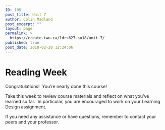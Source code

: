 ```yaml
---
ID: 105
post_title: Unit 7
author: Colin Madland
post_excerpt: ""
layout: page
permalink: >
  https://create.twu.ca/ldrs627-su18/unit-7/
published: true
post_date: 2018-02-20 12:24:06
---
```

<!--themify_builder_static--><h1>Reading Week<br /></h1>
 <p>Congratulations!  You&#8217;re nearly done this course!</p><p>Take this week to review course materials and reflect on what you&#8217;ve learned so far.  In particular, you are encouraged to work on your Learning Design assignment.</p><p>If you need any assistance or have questions, remember to contact your peers and your professor.</p><!--/themify_builder_static-->